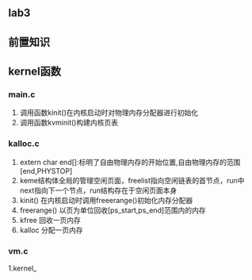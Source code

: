 ## lab3
## 前置知识
## kernel函数


### main.c
1. 调用函数kinit()在内核启动时对物理内存分配器进行初始化
2. 调用函数kvminit()构建内核页表

### kalloc.c
1. extern char end[]:标明了自由物理内存的开始位置,自由物理内存的范围[end,PHYSTOP]
2. keme结构体全局的管理空闲页面，freelist指向空闲链表的首节点，run中next指向下一个节点，run结构存在于空闲页面本身
3. kinit() 在内核启动时调用freeerange()初始化内存分配器
4. freerange() 以页为单位回收[ps_start,ps_end]范围内的内存
5. kfree  回收一页内存
6. kalloc 分配一页内存


### vm.c
1.kernel_


